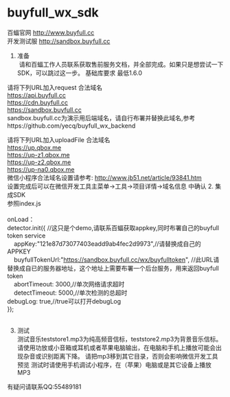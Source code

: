 # buyfull_wx_sdk
百蝠官网 http://www.buyfull.cc</br>
开发测试服 http://sandbox.buyfull.cc</br>

1. 准备</br>
  请和百蝠工作人员联系获取售前服务文档，并全部完成。如果只是想尝试一下SDK，可以跳过这一步。
  基础库要求 最低1.6.0

  请将下列URL加入request 合法域名</br>
  https://api.buyfull.cc</br>
  https://cdn.buyfull.cc</br>
  https://sandbox.buyfull.cc</br>
  sandbox.buyfull.cc为演示用后端域名，请自行布署并替换此域名,参考https://github.com/yecq/buyfull_wx_backend</br>

  请将下列URL加入uploadFile 合法域名</br>
  https://up.qbox.me</br>
  https://up-z1.qbox.me</br>
  https://up-z2.qbox.me</br>
  https://up-na0.qbox.me</br>
  微信小程序合法域名设置请参考: http://www.jb51.net/article/93841.htm</br>
  设置完成后可以在微信开发工具主菜单->工具->项目详情->域名信息 中确认
2. 集成SDK</br>
  参照index.js</br></br>
  onLoad：</br>
  detector.init({
      //这只是个demo,请联系百蝠获取appkey,同时布署自己的buyfull token service</br>
      appKey:"121e87d73077403eadd9ab4fec2d9973",//请替换成自己的APPKEY</br>
      buyfullTokenUrl:"https://sandbox.buyfull.cc/wx/buyfulltoken", //此URL请替换成自已的服务器地址，这个地址上需要布署一个后台服务，用来返回buyfull token</br>
      abortTimeout: 3000,//单次网络请求超时</br>
      detectTimeout: 5000,//单次检测的总超时</br>
      debugLog: true,//true可以打开debugLog</br>
    });</br></br>
    
    
3. 测试</br>
  测试音乐teststore1.mp3为纯高频音信标，teststore2.mp3为背景音乐信标。
  请使用功放或小音箱或耳机或者苹果电脑输出，在电脑和手机上播放可能会出现杂音或识别距离下降。
  请把mp3移到其它目录，否则会影响微信开发工具预览
  测试时请使用手机调试小程序，在（苹果）电脑或是其它设备上播放MP3

有疑问请联系QQ:55489181

